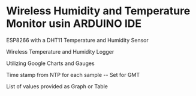 # Wireless Humidity and Temperature Monitor usin ARDUINO IDE

ESP8266 with a DHT11 Temperature and Humidity Sensor


Wireless Temperature and Humidity Logger 

Utilizing Google Charts and Gauges

Time stamp from NTP for each sample -- Set for GMT

List of values provided as Graph or Table

